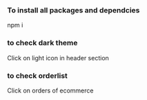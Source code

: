 ### To install all packages and dependcies
 npm i

### to check dark theme 
Click on light icon in header section

### to check orderlist
Click on orders of ecommerce

